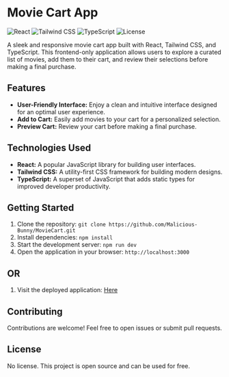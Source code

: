 # Movie Cart App

![React](https://img.shields.io/badge/React-17.0.2-blue?logo=react)
![Tailwind CSS](https://img.shields.io/badge/Tailwind%20CSS-2.2.19-blue?logo=tailwind-css)
![TypeScript](https://img.shields.io/badge/TypeScript-4.4.4-blue?logo=typescript)
![License](https://img.shields.io/badge/License-MIT-green)

A sleek and responsive movie cart app built with React, Tailwind CSS, and TypeScript. This frontend-only application allows users to explore a curated list of movies, add them to their cart, and review their selections before making a final purchase.

## Features

- **User-Friendly Interface:** Enjoy a clean and intuitive interface designed for an optimal user experience.
- **Add to Cart:** Easily add movies to your cart for a personalized selection.
- **Preview Cart:** Review your cart before making a final purchase.

## Technologies Used

- **React:** A popular JavaScript library for building user interfaces.
- **Tailwind CSS:** A utility-first CSS framework for building modern designs.
- **TypeScript:** A superset of JavaScript that adds static types for improved developer productivity.

## Getting Started

1. Clone the repository: `git clone https://github.com/Malicious-Bunny/MovieCart.git`
2. Install dependencies: `npm install`
3. Start the development server: `npm run dev`
4. Open the application in your browser: `http://localhost:3000`

## OR

1. Visit the deployed application: <a href="https://movie-cart.vercel.app/">Here</a>

## Contributing

Contributions are welcome! Feel free to open issues or submit pull requests.

## License

No license. This project is open source and can be used for free.


